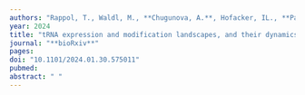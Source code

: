 ```yaml
---
authors: "Rappol, T., Waldl, M., **Chugunova, A.**, Hofacker, IL., **Pauli, A.**, Vilardo, E."
year: 2024
title: "tRNA expression and modification landscapes, and their dynamics during zebrafish embryo development"
journal: "**bioRxiv**"
pages: 
doi: "10.1101/2024.01.30.575011"
pubmed: 
abstract: " "
---
```

